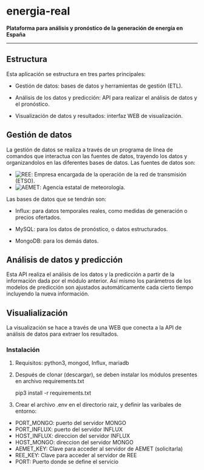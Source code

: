 # energia-real

__Plataforma para análisis y pronóstico de la generación de energía en España__

---

## Estructura

Esta aplicación se estructura en tres partes principales:

- Gestión de datos: bases de datos y herramientas de gestión (ETL).

- Análisis de los datos y predicción: API para realizar el análisis de datos y el pronóstico.

- Visualización de datos y resultados: interfaz WEB de visualización.

## Gestión de datos

La gestión de datos se realiza a través de un programa de línea de comandos que interactua con las fuentes de datos, trayendo los datos y organizandolos en las diferentes bases de datos. Las fuentes de datos son:

- ![REE](https://www.ree.es/): Empresa encargada de la operación de la red de transmisión (ETSO). 
- ![AEMET](http://www.aemet.es/): Agencia estatal de meteorología.

Las bases de datos que se tendrán son:

- Influx: para datos temporales reales, como medidas de generación o precios ofertados.

- MySQL: para los datos de pronóstico, o datos estructurados.

- MongoDB: para los demás datos.

## Análisis de datos y predicción

Esta API realiza el análisis de los datos y la predicción a partir de la información dada por el módulo anterior. 
Así mismo los parámetros de los modelos de predicción son ajustados automáticamente cada cierto tiempo incluyendo la nueva información.

## Visualialización

La visualización se hace a través de una WEB que conecta a la API de análisis de datos para extraer los resultados.

### Instalación

1. Requisitos: python3, mongod, Influx, mariadb
2. Después de clonar (descargar), se deben instalar los módulos presentes en archivo requirements.txt 

	pip3 install -r requirements.txt

3. Crear el archivo .env en el directorio raiz, y definir las varibales de entorno:

- PORT_MONGO: puerto del servidor MONGO 
- PORT_INFLUX: puerto del servidor INFLUX
- HOST_INFLUX: direccion del servidor INFLUX
- HOST_MONGO: direccion del servidor MONGO
- AEMET_KEY: Clave para acceder al servidor de AEMET (solicitarla)
- REE_KEY: Clave para acceder al servidor de REE
- PORT: Puerto donde se define el servicio
